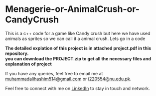 # Menagerie-or-AnimalCrush-or-CandyCrush
This is a c++ code for a game like Candy crush  but here we have used animals as sprites so we can call it a animal crush. Lets go in a code

**The detailed explation of this project is in attached project.pdf in this repository.** <br>
**you can download the PROJECT.zip to get all the necessary files and explanation of project**

If you have any queries, feel free to email me at [muhammadalihashim514@gmail.com](mailto:muhammadalihashim514@gmail.com) or [i220554@nu.edu.pk](mailto:i220554@nu.edu.pk).

Feel free to connect with me on [LinkedIn](https://www.linkedin.com/in/muhammad-ali-hashim-5115882b4) to stay in touch and network.
